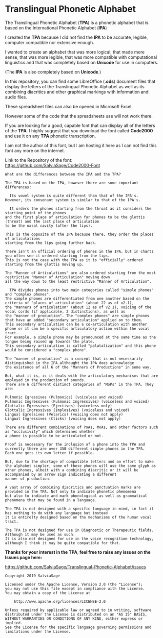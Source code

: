 # Translingual Phonetic Alphabet
The Translingual Phonetic Alphabet (**TPA**) is a phonetic alphabet that is based on the International Phonetic Alphabet (**IPA**)

I created the **TPA** because I did not find the **IPA** to be accurate, legible, computer compatible nor extensive enough.

I wanted to create an alphabet that was more logical, that made more sense, that was more legible, that was more compatible
with computational linguistics and that was completely based on **Unicode** for use in computers.

(The **IPA** is also completely based on **Unicode**.)

In this repository, you can find some LibreOffice (**.ods**) document files that display the letters of the
Translingual Phonetic Alphabet as well as its combining diacritics and other graphical markings with information and audio files.

These spreadsheet files can also be opened in Microsoft Excel.

However some of the code that the spreadsheets use will not work there.

If you are looking for a good, capable font that can display all of the letters of the **TPA**.
I highly suggest that you download the font called **Code2000** and use it on any **TPA** phonetic transcription.

I am not the author of this font, but I am hosting it here as I can not find this font any more on the internet.

Link to the Repository of the font:
https://github.com/SalviaSage/Code2000-Font

~~~
What are the differences between the IPA and the TPA?

The TPA is based on the IPA, however there are some important differences:

  Its vowel system is quite different than that of the IPA's.
However, its consonant system is similar to that of the IPA's.

  It orders the phones starting from the throat as it considers the starting point of the phones
and the first place of articulation for phones to be the glottis (throat) and the last place of articulation 
to be the nasal cavity (after the lips).

This is the opposite of the IPA because there, they order the places of articulations
starting from the lips going further back.

There isn't an official ordering of phones in the IPA, but in charts you often see it ordered starting from the lips.
This is not the case with the TPA as it is "officially" ordered starting from the glottis moving up.

The "Manner of Articulations" are also ordered starting from the most restrictive "Manner of Articulation" moving down
all the way down to the least restrictive "Manner of Articulation".

  TPA divides phones into two main categories called "simple phones" and "complex phones".
The simple phones are differentiated from one another based on the criteria of "places of articulation" (about 22 as of v2.1),
the "manners of articulation" (about 12 as of v2.1), voicing of the vocal cords (if applicable, 2 distinctions), as well as
the "manner of production". The "complex phones" are simple phones that have an added "secondary articulation" applied on to them.
This secondary articulation can be a co-articulation with another phone or it can be a specific articulatory action within the vocal tract.
For example, a simple phone may be pronounced at the same time as the tongue being raised up towards the plate.
This secondary articulation is called "palatalization" and this phone would be considered a "complex phone".

The "manner of production" is a concept that is not necessarily distinguished in the IPA althought the IPA does acknowledge
the existence of all 6 of the "Manners of Productions" in some way.

But, what it is, is it deals with the articulatory mechanisms that are employed in the production of sounds.
There are 6 different distinct categories of "MoPs" in the TPA. They are:

Pulmonic Egressives (Pulmonics) (voiceless and voiced)
Pulmonic Ingressives (Pulmonic Ingressives) (voiceless and voiced)
Glottalic Egressives (Ejectives) (voiceless only)
Glottalic Ingressives (Implosives) (voiceless and voiced)
Lingual Egressives (Velarics) (voicing does not apply)
Lingual Ingressives (Clicks) (voicing does not apply)

There are different combinations of PoAs, MoAs, and other factors such as "occlusivity" which determines whether
a phone is possible to be articulated or not.

Proof is necessary for the inclusion of a phone into the TPA and currently there are over 350 different simple phones in the TPA.
Each one gets its own letter if possible. 

But, due to the shortage of compatible letters and an effort to make the alphabet simpler, some of these phones will use the same glyph as other phones, albeit with a combining diacritic or it will be accompanied by an arrow sign indicating a different
manner of production.

A vast array of combining diacritics and punctuation marks are provided in the TPA. Not only to indicate phonetic phenomena
but also to indicate and mark phonological as well as grammatical phenomena that may be found in a language.

The TPA is not designed with a specific language in mind, in fact it has nothing to do with any language but instead
it is entirelty designed based on the mechanisms of the human vocal tract.

The TPA is not designed for use in Diagnostic or Therapeutic fields. Although it may be used as such.
It is also not designed for use in the voice recognition technology, although I think it may be quite compatible for that.

~~~

**Thanks for your interest in the TPA, feel free to raise any issues on the Issues page here:**

https://github.com/SalviaSage/Translingual-Phonetic-Alphabet/issues

~~~
Copyright 2019 SalviaSage

Licensed under the Apache License, Version 2.0 (the "License");
you may not use this file except in compliance with the License.
You may obtain a copy of the License at

    http://www.apache.org/licenses/LICENSE-2.0

Unless required by applicable law or agreed to in writing, software
distributed under the License is distributed on an "AS IS" BASIS,
WITHOUT WARRANTIES OR CONDITIONS OF ANY KIND, either express or implied.
See the License for the specific language governing permissions and
limitations under the License.
~~~
